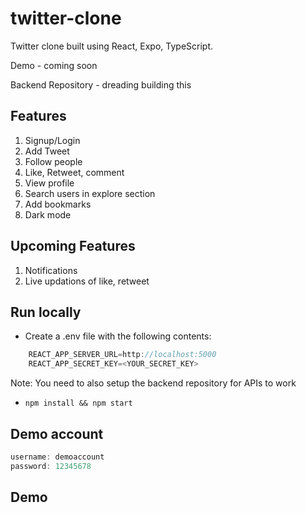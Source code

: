 # twitter-clone

Twitter clone built using React, Expo, TypeScript.

Demo - coming soon

Backend Repository - dreading building this

## Features

1. Signup/Login
2. Add Tweet
3. Follow people
4. Like, Retweet, comment
5. View profile
6. Search users in explore section
7. Add bookmarks
8. Dark mode

## Upcoming Features

1. Notifications
2. Live updations of like, retweet

## Run locally

- Create a .env file with the following contents:

```javascript
    REACT_APP_SERVER_URL=http://localhost:5000
    REACT_APP_SECRET_KEY=<YOUR_SECRET_KEY>
```
Note: You need to also setup the backend repository for APIs to work

- `npm install && npm start`

## Demo account

```javascript
username: demoaccount
password: 12345678
```

## Demo
